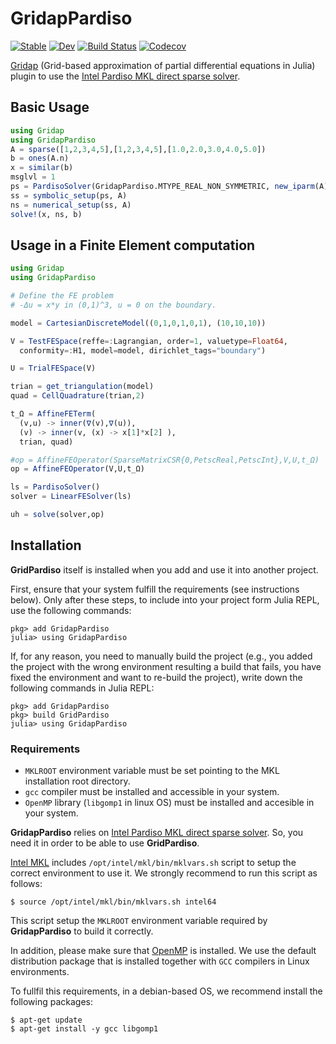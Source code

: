 # GridapPardiso

[![Stable](https://img.shields.io/badge/docs-stable-blue.svg)](https://gridap.github.io/GridapPardiso.jl/stable)
[![Dev](https://img.shields.io/badge/docs-dev-blue.svg)](https://gridap.github.io/GridapPardiso.jl/dev)
[![Build Status](https://travis-ci.com/gridap/GridapPardiso.jl.svg?branch=master)](https://travis-ci.com/gridap/GridapPardiso.jl)
[![Codecov](https://codecov.io/gh/gridap/GridapPardiso.jl/branch/master/graph/badge.svg)](https://codecov.io/gh/gridap/GridapPardiso.jl)

[Gridap](https://github.com/gridap/Gridap.jl) (Grid-based approximation of partial differential equations in Julia) plugin to use the [Intel Pardiso MKL direct sparse solver](https://software.intel.com/en-us/mkl-developer-reference-fortran-intel-mkl-pardiso-parallel-direct-sparse-solver-interface).

## Basic Usage

```julia
using Gridap
using GridapPardiso
A = sparse([1,2,3,4,5],[1,2,3,4,5],[1.0,2.0,3.0,4.0,5.0])
b = ones(A.n)
x = similar(b)
msglvl = 1
ps = PardisoSolver(GridapPardiso.MTYPE_REAL_NON_SYMMETRIC, new_iparm(A), msglvl)
ss = symbolic_setup(ps, A)
ns = numerical_setup(ss, A)
solve!(x, ns, b)
```

## Usage in a Finite Element computation

```julia
using Gridap
using GridapPardiso

# Define the FE problem
# -Δu = x*y in (0,1)^3, u = 0 on the boundary.

model = CartesianDiscreteModel((0,1,0,1,0,1), (10,10,10))

V = TestFESpace(reffe=:Lagrangian, order=1, valuetype=Float64,
  conformity=:H1, model=model, dirichlet_tags="boundary")

U = TrialFESpace(V)

trian = get_triangulation(model)
quad = CellQuadrature(trian,2)

t_Ω = AffineFETerm(
  (v,u) -> inner(∇(v),∇(u)),
  (v) -> inner(v, (x) -> x[1]*x[2] ),
  trian, quad)

#op = AffineFEOperator(SparseMatrixCSR{0,PetscReal,PetscInt},V,U,t_Ω)
op = AffineFEOperator(V,U,t_Ω)

ls = PardisoSolver()
solver = LinearFESolver(ls)

uh = solve(solver,op)
```

## Installation

**GridPardiso** itself is installed when you add and use it into another project.

First, ensure that your system fulfill the requirements (see instructions below). Only after these steps, to include into your project form Julia REPL, use the following commands:

```
pkg> add GridapPardiso
julia> using GridapPardiso
```

If, for any reason, you need to manually build the project (e.g., you added the project with the wrong environment resulting a build that fails, you have fixed the environment and want to re-build the project), write down the following commands in Julia REPL:
```
pkg> add GridapPardiso
pkg> build GridPardiso
julia> using GridapPardiso
```

### Requirements

- `MKLROOT` environment variable must be set pointing to the MKL installation root directory.
- `gcc` compiler must be installed and accessible in your system.
- `OpenMP` library (`libgomp1` in linux OS) must be installed and accesible in your system.

**GridapPardiso** relies on [Intel Pardiso MKL direct sparse solver](https://software.intel.com/en-us/mkl-developer-reference-fortran-intel-mkl-pardiso-parallel-direct-sparse-solver-interface). So, you need it in order to be able to use **GridPardiso**.

[Intel MKL](https://software.intel.com/en-us/mkl) includes `/opt/intel/mkl/bin/mklvars.sh` script to setup the correct environment to use it. We strongly recommend to run this script as follows:

```
$ source /opt/intel/mkl/bin/mklvars.sh intel64
```

This script setup the `MKLROOT` environment variable required by **GridapPardiso** to build it correctly.

In addition, please make sure that [OpenMP](https://www.openmp.org/) is installed. We use the default distribution package that is installed together with `GCC` compilers in Linux environments.

To fullfil this requirements, in a debian-based OS, we recommend install the following packages:

```
$ apt-get update
$ apt-get install -y gcc libgomp1
```

